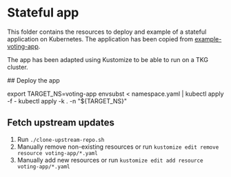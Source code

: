 # Stateful app

This folder contains the resources to deploy and example of a stateful application on Kubernetes. The application has been copied from [example-voting-app](https://github.com/dockersamples/example-voting-app/tree/main).

The app has been adapted using Kustomize to be able to run on a TKG cluster.

## Deploy the app

export TARGET_NS=voting-app
envsubst < namespace.yaml | kubectl apply -f -
kubectl apply -k . -n "${TARGET_NS}"

## Fetch upstream updates

1. Run `./clone-upstream-repo.sh`
1. Manually remove non-existing resources or run `kustomize edit remove resource voting-app/*.yaml`
1. Manually add new resources or run `kustomize edit add resource voting-app/*.yaml`